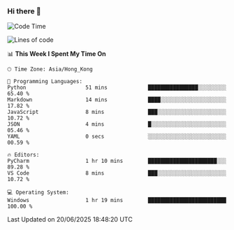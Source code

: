 ### Hi there 👋

<!--
**RoiexLee/RoiexLee** is a ✨ _special_ ✨ repository because its `README.md` (this file) appears on your GitHub profile.

Here are some ideas to get you started:

- 🔭 I’m currently working on ...
- 🌱 I’m currently learning ...
- 👯 I’m looking to collaborate on ...
- 🤔 I’m looking for help with ...
- 💬 Ask me about ...
- 📫 How to reach me: ...
- 😄 Pronouns: ...
- ⚡ Fun fact: ...
-->

<!--START_SECTION:waka-->
![Code Time](http://img.shields.io/badge/Code%20Time-1%2C174%20hrs%2021%20mins-blue)

![Lines of code](https://img.shields.io/badge/From%20Hello%20World%20I%27ve%20Written-41.6%20thousand%20lines%20of%20code-blue)

📊 **This Week I Spent My Time On** 

```text
🕑︎ Time Zone: Asia/Hong_Kong

💬 Programming Languages: 
Python                   51 mins             ████████████████░░░░░░░░░   65.40 % 
Markdown                 14 mins             ████░░░░░░░░░░░░░░░░░░░░░   17.82 % 
JavaScript               8 mins              ███░░░░░░░░░░░░░░░░░░░░░░   10.72 % 
JSON                     4 mins              █░░░░░░░░░░░░░░░░░░░░░░░░   05.46 % 
YAML                     0 secs              ░░░░░░░░░░░░░░░░░░░░░░░░░   00.59 % 

🔥 Editors: 
PyCharm                  1 hr 10 mins        ██████████████████████░░░   89.28 % 
VS Code                  8 mins              ███░░░░░░░░░░░░░░░░░░░░░░   10.72 % 

💻 Operating System: 
Windows                  1 hr 19 mins        █████████████████████████   100.00 % 
```


 Last Updated on 20/06/2025 18:48:20 UTC
<!--END_SECTION:waka-->
